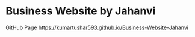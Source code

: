 # Business Website by Jahanvi

GitHub Page https://kumartushar593.github.io/Business-Website-Jahanvi
